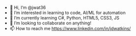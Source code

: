 - 👋 Hi, I’m @jwat36
- 👀 I’m interested in learning to code, AI/ML for automation
- 🌱 I’m currently learning C#, Python, HTML5, CSS3, JS
- 💞️ I’m looking to collaborate on anything!
- 📫 How to reach me https://www.linkedin.com/in/jdwatkins/

